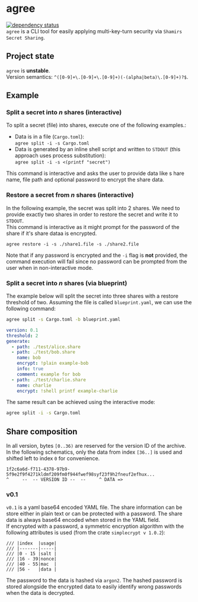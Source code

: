 # agree

[![dependency status](https://deps.rs/repo/github/replicadse/agree/status.svg)](https://deps.rs/repo/github/replicadse/agree)\
`agree` is a CLI tool for easily applying multi-key-turn security via `Shamirs Secret Sharing`.

## Project state

`agree` is **unstable**.\
Version semantics: `^([0-9]+\.[0-9]+\.[0-9]+)(-(alpha|beta)\.[0-9]+)?$`.

## Example

### Split a secret into _n_ shares (interactive)

To split a secret (file) into shares, execute one of the following examples.:

* Data is in a file (`Cargo.toml`): \
  `agree split -i -s Cargo.toml`
* Data is generated by an inline shell script and written to `STDOUT` (this approach uses process substitution): \
  `agree split -i -s <(printf "secret")`

This command is interactive and asks the user to provide data like s  hare name, file path and optional password to encrypt the share data.

### Restore a secret from _n_ shares (interactive)

In the following example, the secret was split into 2 shares. We need to provide exactly two shares in order to restore the secret and write it to `STDOUT`.\
This command is interactive as it might prompt for the password of the share if it's share dataa is encrypted.

```
agree restore -i -s ./share1.file -s ./share2.file
```

Note that if any password is encrypted and the `-i` flag is **not** provided, the command execution will fail since no password can be prompted from the user when in non-interactive mode.

### Split a secret into _n_ shares (via blueprint)

The example below will split the secret into three shares with a restore threshold of two. Assuming the file is called `blueprint.yaml`, we can use the following command:

```bash
agree split -s Cargo.toml -b blueprint.yaml
```

```yaml
version: 0.1
threshold: 2
generate:
  - path: ./test/alice.share
  - path: ./test/bob.share
    name: bob
    encrypt: !plain example-bob
    info: true
    comment: example for bob
  - path: ./test/charlie.share
    name: charlie
    encrypt: !shell printf example-charlie

```

The same result can be achieved using the interactive mode:

```bash
agree split -i -s Cargo.toml
```

## Share composition

In all version, bytes `[0..36)` are reserved for the version ID of the archive.\
In the following schematics, only the data from index `[36..]` is used and shifted left to index `0` for convenience.

```
1f2c6a6d-f711-4378-97b9-5f9e2f9f4271kldmf209fm0f944fwef98syf23f9h2fneuf2efhux...
^     --  -- VERSION ID --  --     ^ DATA =>
```

### v0.1

`v0.1` is a yaml base64 encoded YAML file. The share information can be store either in plain text or can be protected with a password. The share data is always base64 encoded when stored in the YAML field.\
If encrypted with a password, a symmetric encryption algorithm with the following attributes is used (from the crate `simplecrypt v 1.0.2`):

```
/// |index  |usage|
/// |-------|-----|
/// |0 - 15 |salt |
/// |16 - 39|nonce|
/// |40 - 55|mac  |
/// |56 -   |data |
```

The password to the data is hashed via `argon2`. The hashed password is stored alongside the encrypted data to easily identify wrong passwords when the data is decrypted.

